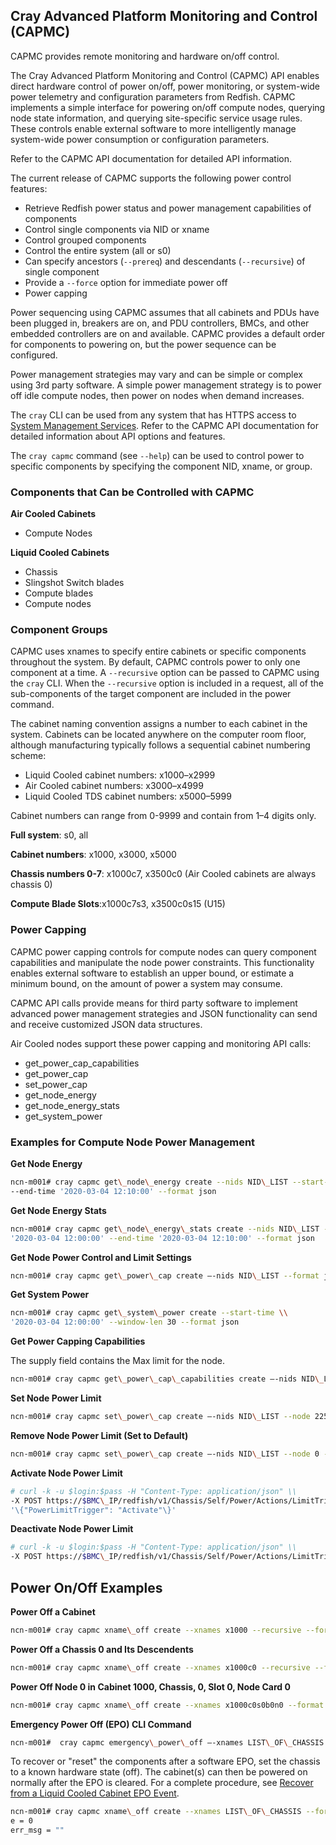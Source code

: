 ## Cray Advanced Platform Monitoring and Control \(CAPMC\)

CAPMC provides remote monitoring and hardware on/off control.

The Cray Advanced Platform Monitoring and Control \(CAPMC\) API enables direct hardware control of power on/off, power monitoring, or system-wide power telemetry and configuration parameters from Redfish. CAPMC implements a simple interface for powering on/off compute nodes, querying node state information, and querying site-specific service usage rules. These controls enable external software to more intelligently manage system-wide power consumption or configuration parameters.

Refer to the CAPMC API documentation for detailed API information.

The current release of CAPMC supports the following power control features:

-   Retrieve Redfish power status and power management capabilities of components
-   Control single components via NID or xname
-   Control grouped components
-   Control the entire system \(all or s0\)
-   Can specify ancestors \(`--prereq`\) and descendants \(`--recursive`\) of single component
-   Provide a `--force` option for immediate power off
-   Power capping

Power sequencing using CAPMC assumes that all cabinets and PDUs have been plugged in, breakers are on, and PDU controllers, BMCs, and other embedded controllers are on and available. CAPMC provides a default order for components to powering on, but the power sequence can be configured.

Power management strategies may vary and can be simple or complex using 3rd party software. A simple power management strategy is to power off idle compute nodes, then power on nodes when demand increases.

The `cray` CLI can be used from any system that has HTTPS access to [System Management Services](../network/Access_to_System_Management_Services.md). Refer to the CAPMC API documentation for detailed information about API options and features.

The `cray capmc` command \(see `--help`\) can be used to control power to specific components by specifying the component NID, xname, or group.

### Components that Can be Controlled with CAPMC

**Air Cooled Cabinets**

-   Compute Nodes

**Liquid Cooled Cabinets**

-   Chassis
-   Slingshot Switch blades
-   Compute blades
-   Compute nodes

### Component Groups

CAPMC uses xnames to specify entire cabinets or specific components throughout the system. By default, CAPMC controls power to only one component at a time. A `--recursive` option can be passed to CAPMC using the `cray` CLI. When the `--recursive` option is included in a request, all of the sub-components of the target component are included in the power command.

The cabinet naming convention assigns a number to each cabinet in the system. Cabinets can be located anywhere on the computer room floor, although manufacturing typically follows a sequential cabinet numbering scheme:

-   Liquid Cooled cabinet numbers: x1000–x2999
-   Air Cooled cabinet numbers: x3000–x4999
-   Liquid Cooled TDS cabinet numbers: x5000–5999

Cabinet numbers can range from 0-9999 and contain from 1–4 digits only.

**Full system**: s0, all

**Cabinet numbers**: x1000, x3000, x5000

**Chassis numbers 0-7**: x1000c7, x3500c0 \(Air Cooled cabinets are always chassis 0\)

**Compute Blade Slots**:x1000c7s3, x3500c0s15 \(U15\)

### Power Capping

CAPMC power capping controls for compute nodes can query component capabilities and manipulate the node power constraints. This functionality enables external software to establish an upper bound, or estimate a minimum bound, on the amount of power a system may consume.

CAPMC API calls provide means for third party software to implement advanced power management strategies and JSON functionality can send and receive customized JSON data structures.

Air Cooled nodes support these power capping and monitoring API calls:

-   get\_power\_cap\_capabilities
-   get\_power\_cap
-   set\_power\_cap
-   get\_node\_energy
-   get\_node\_energy\_stats
-   get\_system\_power

### Examples for Compute Node Power Management

**Get Node Energy**

```bash
ncn-m001# cray capmc get\_node\_energy create --nids NID\_LIST --start-time '2020-03-04 12:00:00' \\
--end-time '2020-03-04 12:10:00' --format json
```

**Get Node Energy Stats**

```bash
ncn-m001# cray capmc get\_node\_energy\_stats create --nids NID\_LIST --start-time \\
'2020-03-04 12:00:00' --end-time '2020-03-04 12:10:00' --format json
```

**Get Node Power Control and Limit Settings**

```bash
ncn-m001# cray capmc get\_power\_cap create –-nids NID\_LIST --format json
```

**Get System Power**

```bash
ncn-m001# cray capmc get\_system\_power create --start-time \\
'2020-03-04 12:00:00' --window-len 30 --format json
```

**Get Power Capping Capabilities**

The supply field contains the Max limit for the node.

```bash
ncn-m001# cray capmc get\_power\_cap\_capabilities create –-nids NID\_LIST --format json
```

**Set Node Power Limit**

```bash
ncn-m001# cray capmc set\_power\_cap create –-nids NID\_LIST --node 225 --format json
```

**Remove Node Power Limit \(Set to Default\)**

```bash
ncn-m001# cray capmc set\_power\_cap create –-nids NID\_LIST --node 0 --format json
```

**Activate Node Power Limit**

```bash
# curl -k -u $login:$pass -H "Content-Type: application/json" \\
-X POST https://$BMC\_IP/redfish/v1/Chassis/Self/Power/Actions/LimitTrigger --date
'\{"PowerLimitTrigger": "Activate"\}'
```

**Deactivate Node Power Limit**

```bash
# curl -k -u $login:$pass -H "Content-Type: application/json" \\
-X POST https://$BMC\_IP/redfish/v1/Chassis/Self/Power/Actions/LimitTrigger --data '\{"PowerLimitTrigger": "Deactivate"\}'
```

## Power On/Off Examples

**Power Off a Cabinet**

```bash
ncn-m001# cray capmc xname\_off create --xnames x1000 --recursive --format json
```

**Power Off a Chassis 0 and Its Descendents**

```bash
ncn-m001# cray capmc xname\_off create --xnames x1000c0 --recursive --format json
```

**Power Off Node 0 in Cabinet 1000, Chassis, 0, Slot 0, Node Card 0**

```bash
ncn-m001# cray capmc xname\_off create --xnames x1000c0s0b0n0 --format json
```

**Emergency Power Off \(EPO\) CLI Command**

```bash
ncn-m001#  cray capmc emergency\_power\_off –-xnames LIST\_OF\_CHASSIS --force --format json
```

To recover or "reset" the components after a software EPO, set the chassis to a known hardware state \(off\). The cabinet\(s\) can then be powered on normally after the EPO is cleared. For a complete procedure, see [Recover from a Liquid Cooled Cabinet EPO Event](Recover_from_a_Liquid_Cooled_Cabinet_EPO_Event.md).

```bash
ncn-m001# cray capmc xname\_off create --xnames LIST\_OF\_CHASSIS --force true
e = 0
err_msg = ""
```


